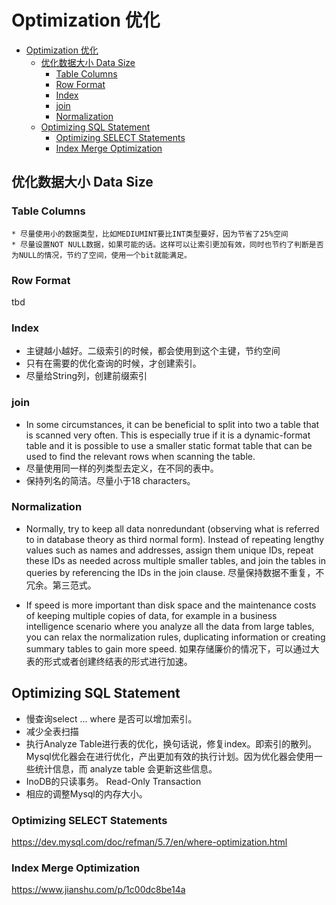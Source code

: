 # Optimization 优化
<!-- TOC -->

- [Optimization 优化](#optimization-%E4%BC%98%E5%8C%96)
    - [优化数据大小 Data Size](#%E4%BC%98%E5%8C%96%E6%95%B0%E6%8D%AE%E5%A4%A7%E5%B0%8F-data-size)
        - [Table Columns](#table-columns)
        - [Row Format](#row-format)
        - [Index](#index)
        - [join](#join)
        - [Normalization](#normalization)
    - [Optimizing SQL Statement](#optimizing-sql-statement)
        - [Optimizing SELECT Statements](#optimizing-select-statements)
        - [Index Merge Optimization](#index-merge-optimization)

<!-- /TOC -->

## 优化数据大小 Data Size
### Table Columns
    * 尽量使用小的数据类型，比如MEDIUMINT要比INT类型要好，因为节省了25%空间
    * 尽量设置NOT NULL数据，如果可能的话。这样可以让索引更加有效，同时也节约了判断是否为NULL的情况，节约了空间，使用一个bit就能满足。

### Row Format
tbd
### Index
* 主键越小越好。二级索引的时候，都会使用到这个主键，节约空间
* 只有在需要的优化查询的时候，才创建索引。 
* 尽量给String列，创建前缀索引

### join
* In some circumstances, it can be beneficial to split into two a table that is scanned very often. This is especially true if it is a dynamic-format table and it is possible to use a smaller static format table that can be used to find the relevant rows when scanning the table.
* 尽量使用同一样的列类型去定义，在不同的表中。
* 保持列名的简洁。尽量小于18 characters。

### Normalization
* Normally, try to keep all data nonredundant (observing what is referred to in database theory as third normal form). Instead of repeating lengthy values such as names and addresses, assign them unique IDs, repeat these IDs as needed across multiple smaller tables, and join the tables in queries by referencing the IDs in the join clause. 尽量保持数据不重复，不冗余。第三范式。

* If speed is more important than disk space and the maintenance costs of keeping multiple copies of data, for example in a business intelligence scenario where you analyze all the data from large tables, you can relax the normalization rules, duplicating information or creating summary tables to gain more speed. 如果存储廉价的情况下，可以通过大表的形式或者创建终结表的形式进行加速。


## Optimizing SQL Statement
* 慢查询select ... where 是否可以增加索引。
* 减少全表扫描
* 执行Analyze Table进行表的优化，换句话说，修复index。即索引的散列。Mysql优化器会在进行优化，产出更加有效的执行计划。因为优化器会使用一些统计信息，而 analyze table 会更新这些信息。
* InoDB的只读事务。 Read-Only Transaction
* 相应的调整Mysql的内存大小。

### Optimizing SELECT Statements
https://dev.mysql.com/doc/refman/5.7/en/where-optimization.html

### Index Merge Optimization
https://www.jianshu.com/p/1c00dc8be14a
